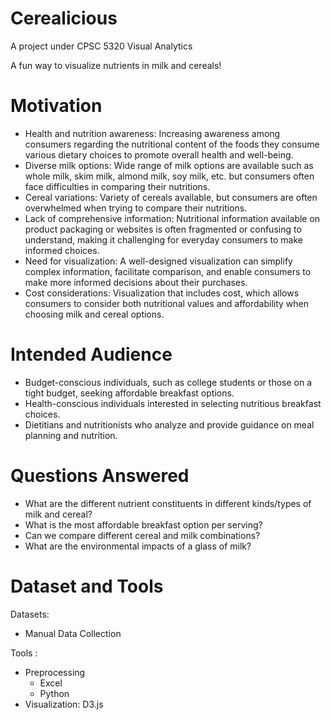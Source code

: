 # Cerealicious
A project under CPSC 5320 Visual Analytics

A fun way to visualize nutrients in milk and cereals!


# Motivation
- Health and nutrition awareness: Increasing awareness among consumers regarding the nutritional
content of the foods they consume various dietary choices to promote overall health and
well-being.
- Diverse milk options: Wide range of milk options are available such as whole milk, skim milk,
almond milk, soy milk, etc. but consumers often face difficulties in comparing their nutritions.
- Cereal variations: Variety of cereals available, but consumers are often overwhelmed when trying to
compare their nutritions.
- Lack of comprehensive information: Nutritional information available on product packaging or
websites is often fragmented or confusing to understand, making it challenging for everyday
consumers to make informed choices.
- Need for visualization: A well-designed visualization can simplify complex information, facilitate
comparison, and enable consumers to make more informed decisions about their purchases.
- Cost considerations: Visualization that includes cost, which allows consumers to consider both
nutritional values and affordability when choosing milk and cereal options.


# Intended Audience
- Budget-conscious individuals, such as college students or those on a tight budget, seeking affordable breakfast options.
- Health-conscious individuals interested in selecting nutritious breakfast choices.
- Dietitians and nutritionists who analyze and provide guidance on meal planning and nutrition.


# Questions Answered
- What are the different nutrient constituents in different kinds/types of milk and cereal? 
- What is the most affordable breakfast option per serving?
- Can we compare different cereal and milk combinations?
- What are the environmental impacts of a glass of milk?



# Dataset and Tools
Datasets:
- Manual Data Collection


Tools :
- Preprocessing
   - Excel
   - Python
- Visualization: D3.js